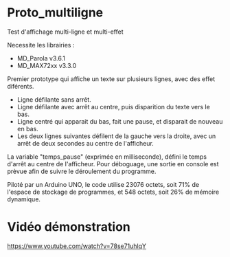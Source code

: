 # Proto_multiligne
Test d'affichage multi-ligne et multi-effet

Necessite les librairies :
* MD_Parola v3.6.1
* MD_MAX72xx v3.3.0

Premier prototype qui affiche un texte sur plusieurs lignes, avec des effet diférents.
* Ligne défilante sans arrêt.
* Ligne défilante avec arrêt au centre, puis disparition du texte vers le bas.
* Ligne centré qui apparait du bas, fait une pause, et disparait de nouveau en bas.
* Les deux lignes suivantes défilent de la gauche vers la droite, avec un arrêt de deux secondes au centre de l'afficheur.

La variable "temps_pause" (exprimée en milliseconde), défini le temps d'arrêt au centre de l'afficheur.
Pour déboguage, une sortie en console est prèvue afin de suivre le déroulement du programme.

Piloté par un Arduino UNO, le code utilise 23076 octets, soit 71% de l'espace de stockage de programmes, et 548 octets, soit 26% de mémoire dynamique.

# Vidéo démonstration
https://www.youtube.com/watch?v=78se71uhlqY
